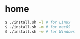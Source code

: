 # home

```sh
$ ./install.sh -l # for Linux
$ ./install.sh -m # for macOS
$ ./install.sh -w # for Windows
```
